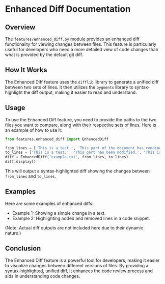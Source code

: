 # Enhanced Diff Documentation

## Overview

The `features/enhanced_diff.py` module provides an enhanced diff functionality for viewing changes between files. This feature is particularly useful for developers who need a more detailed view of code changes than what is provided by the default git diff.

## How It Works

The Enhanced Diff feature uses the `difflib` library to generate a unified diff between two sets of lines. It then utilizes the `pygments` library to syntax-highlight the diff output, making it easier to read and understand.

## Usage

To use the Enhanced Diff feature, you need to provide the paths to the two files you want to compare, along with their respective sets of lines. Here is an example of how to use it:

```python
from features.enhanced_diff import EnhancedDiff

from_lines = ['This is a test.', 'This part of the document has remained unchanged.', 'This is another test.']
to_lines = ['This is a test.', 'This part has been modified.', 'This is another test.']
diff = EnhancedDiff('example.txt', from_lines, to_lines)
diff.display()
```

This will output a syntax-highlighted diff showing the changes between `from_lines` and `to_lines`.

## Examples

Here are some examples of enhanced diffs:

- Example 1: Showing a simple change in a text.
- Example 2: Highlighting added and removed lines in a code snippet.

(Note: Actual diff outputs are not included here due to their dynamic nature.)

## Conclusion

The Enhanced Diff feature is a powerful tool for developers, making it easier to visualize changes between different versions of files. By providing a syntax-highlighted, unified diff, it enhances the code review process and aids in understanding code changes.
